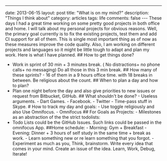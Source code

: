 ---
date: 2013-06-15
layout: post
title: "What is on my mind?"
description: "Things I think about"
category: articles
tags: life
comments: false
--- These days I had a great time working on some pretty good projects in both office and home. I will talk about my personal projects for obvious reasons.
Well, the primary goal currently is to fix the existing projects, test them and add CI support for all of them. This is single most important thing as of now as these measures improve the code quality. Also, I am working on different projects and languages so it might be little tough to adapt and plan my work. Here is what I have planned. ## How to get things done?
- Work in sprint of 30 min + 3 minutes break. ( No distractions+ no phone calls+ no messaging) Do all those in this 3 min break. ## How many of these sprints? - 16 of them in a 9 hours office time. with 18 breaks in between.
Be religious about the count. ## When to plan a day and how to plan?
- Plan one night before the day and also give priorities to new issues or request from Bitbucket, GitHub. ## What shouldn't be done? - Useless arguments. - Dart Games. - Facebook. - Twitter - Time-pass stuff in Skype. # How to track my day and goals: - Use toggle religiously and also Use Omnifocus. - Omnifocus ## For Goals as Projects: - Milestones as an abstraction of the the strict todolists:
- Todo Lists could be the GitHub Issues. Such links could be passed in the omnifocus App. ##Home schedule: - Morning: Gym + Breakfast - Evening: Dinner + 3 hours of self study in the same time + break as work. - Learn something new or re learn something that you forgot. - Experiment as much as you, Think, brainstorm. Write every idea that comes in your mind. Create an issue of the idea. Learn, Work, Debug, Iterate! 